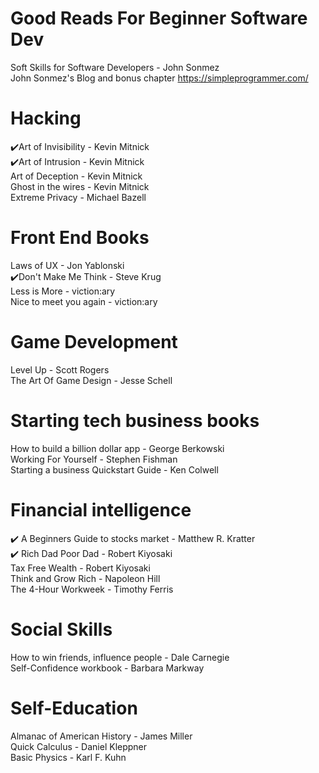# Good Reads For Beginner Software Dev

Soft Skills for Software Developers - John Sonmez<br>
John Sonmez's Blog and bonus chapter https://simpleprogrammer.com/<br>


# Hacking

✔️Art of Invisibility - Kevin Mitnick<br>
✔️Art of Intrusion - Kevin Mitnick<br>
Art of Deception - Kevin Mitnick<br>
Ghost in the wires - Kevin Mitnick<br>
Extreme Privacy - Michael Bazell<br>

# Front End Books

Laws of UX - Jon Yablonski<br>
✔️Don't Make Me Think - Steve Krug<br>
Less is More - viction:ary<br>
Nice to meet you again - viction:ary<br>


# Game Development

Level Up - Scott Rogers<br>
The Art Of Game Design - Jesse Schell<br>


# Starting tech business books

How to build a billion dollar app - George Berkowski<br>
Working For Yourself - Stephen Fishman<br>
Starting a business Quickstart Guide - Ken Colwell<br>


# Financial intelligence

✔️ A Beginners Guide to stocks market - Matthew R. Kratter<br>
✔️ Rich Dad Poor Dad - Robert Kiyosaki<br>
Tax Free Wealth - Robert Kiyosaki<br>
Think and Grow Rich - Napoleon Hill<br>
The 4-Hour Workweek - Timothy Ferris<br>


# Social Skills

How to win friends, influence people - Dale Carnegie<br>
Self-Confidence workbook - Barbara Markway<br>


# Self-Education

Almanac of American History - James Miller<br>
Quick Calculus - Daniel Kleppner<br>
Basic Physics - Karl F. Kuhn<br>
